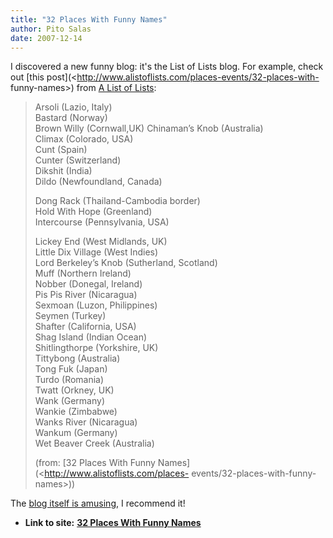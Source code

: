 ```yaml
---
title: "32 Places With Funny Names"
author: Pito Salas
date: 2007-12-14
---
```




I discovered a new funny blog: it's the List of Lists blog. For example, check
out [this post](<http://www.alistoflists.com/places-events/32-places-with-
funny-names>) from [A List of Lists](<http://www.alistoflists.com>):

> Arsoli (Lazio, Italy)  
> Bastard (Norway)  
> Brown Willy (Cornwall,UK) Chinaman’s Knob (Australia)  
> Climax (Colorado, USA)  
> Cunt (Spain)  
> Cunter (Switzerland)  
> Dikshit (India)  
> Dildo (Newfoundland, Canada)
>
> Dong Rack (Thailand-Cambodia border)  
> Hold With Hope (Greenland)  
> Intercourse (Pennsylvania, USA)
>
> Lickey End (West Midlands, UK)  
> Little Dix Village (West Indies)  
> Lord Berkeley’s Knob (Sutherland, Scotland)  
> Muff (Northern Ireland)  
> Nobber (Donegal, Ireland)  
> Pis Pis River (Nicaragua)  
> Sexmoan (Luzon, Philippines)  
> Seymen (Turkey)  
> Shafter (California, USA)  
> Shag Island (Indian Ocean)  
> Shitlingthorpe (Yorkshire, UK)  
> Tittybong (Australia)  
> Tong Fuk (Japan)  
> Turdo (Romania)  
> Twatt (Orkney, UK)  
> Wank (Germany)  
> Wankie (Zimbabwe)  
> Wanks River (Nicaragua)  
> Wankum (Germany)  
> Wet Beaver Creek (Australia)
>
> (from: [32 Places With Funny Names](<http://www.alistoflists.com/places-
> events/32-places-with-funny-names>))

The [blog itself is amusin](<http://www.alistoflists.com/>)g, I recommend it!


* **Link to site:** **[32 Places With Funny Names](None)**
